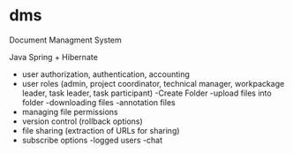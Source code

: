 dms
===


Document Managment System

Java Spring + Hibernate

- user authorization, authentication, accounting
- user roles (admin, project coordinator, technical manager, workpackage leader, task leader, task participant)
-Create Folder
-upload files into folder
-downloading files
-annotation files
- managing file permissions
- version control (rollback options)
- file sharing (extraction of URLs for sharing)
- subscribe options
-logged users
-chat

